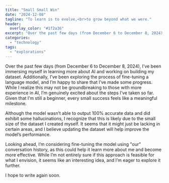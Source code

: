 ```yaml
---
title: "Small Small Win"
date: "2024-12-08"
tagline: "To learn is to evolve,<br>to grow beyond what we were."
header:
  overlay_color: "#1f2a36"
excerpt: "Over the past few days (from December 6 to December 8, 2024), I’ve been immersing myself in learning more about AI and working on building my dataset. Additionally, I’ve been exploring the process of fine-tuning a language model, and I’m happy to share that I’ve made some progress. While I realize this may not be groundbreaking to those with more experience in AI, I’m genuinely excited about the steps I’ve taken so far. Given that I’m still a beginner, every small success feels like a meaningful milestone."
categories: 
  - "technology"
tags: 
  - "explorations"
---
```

Over the past few days (from December 6 to December 8, 2024), I’ve been immersing myself in learning more about AI and working on building my dataset. Additionally, I’ve been exploring the process of fine-tuning a language model, and I’m happy to share that I’ve made some progress. While I realize this may not be groundbreaking to those with more experience in AI, I’m genuinely excited about the steps I’ve taken so far. Given that I’m still a beginner, every small success feels like a meaningful milestone.

Although the model wasn’t able to output 100% accurate data and did exhibit some hallucinations, I recognize that this is likely due to the small size of the dataset I created myself. It seems that it might just be lacking in certain areas, and I believe updating the dataset will help improve the model’s performance.

Looking ahead, I’m considering fine-tuning the model using "our" conversation history, as this could help it learn more about me and become more effective. While I’m not entirely sure if this approach is feasible for what I envision, it seems like an interesting idea, and I’m eager to explore it further.

I hope to write again soon.

